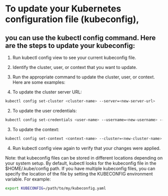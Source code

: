 # To update your Kubernetes configuration file (kubeconfig), 
## you can use the kubectl config command. Here are the steps to update your kubeconfig:
1. Run kubectl config view to see your current kubeconfig file.
2. Identify the cluster, user, or context that you want to update.
3. Run the appropriate command to update the cluster, user, or context. Here are some examples:

1. To update the cluster server URL:
```sh
kubectl config set-cluster <cluster-name> --server=<new-server-url>
```
2. To update the user credentials:
```sh
kubectl config set-credentials <user-name> --username=<new-username> --password=<new-password>
```
3. To update the context:
```sh
kubectl config set-context <context-name> --cluster=<new-cluster-name> --user=<new-user-name> --namespace=<new-namespace>
```
4. Run kubectl config view again to verify that your changes were applied.
  
  Note: that kubeconfig files can be stored in different locations depending on your system setup. By default, kubectl looks for the kubeconfig file in the $HOME/.kube/config path. If you have multiple kubeconfig files, you can specify the location of the file by setting the KUBECONFIG environment variable. For example:
```sh
export KUBECONFIG=/path/to/my/kubeconfig.yaml
```
